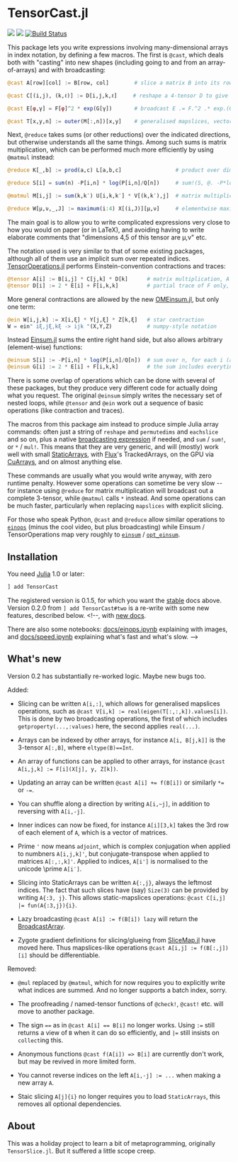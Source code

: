 
# TensorCast.jl

[![](https://img.shields.io/badge/docs-stable-blue.svg)](https://pkg.julialang.org/docs/TensorCast/)
[![](https://img.shields.io/badge/docs-dev-blue.svg)](https://mcabbott.github.io/TensorCast.jl/dev)
[![Build Status](https://travis-ci.org/mcabbott/TensorCast.jl.svg?branch=master)](https://travis-ci.org/mcabbott/TensorCast.jl)

This package lets you write expressions involving many-dimensional arrays in index notation, 
by defining a few macros. The first is `@cast`, which deals both with "casting" into new shapes 
(including going to and from an array-of-arrays) and with broadcasting:

```julia
@cast A[row][col] := B[row, col]        # slice a matrix B into its rows, also @cast A[r] := B[r,:]

@cast C[(i,j), (k,ℓ)] := D[i,j,k,ℓ]     # reshape a 4-tensor D to give a matrix

@cast E[φ,γ] = F[φ]^2 * exp(G[γ])       # broadcast E .= F.^2 .* exp.(G') into existing E

@cast T[x,y,n] := outer(M[:,n])[x,y]    # generalised mapslices, vector -> matrix function
```

Next, `@reduce` takes sums (or other reductions) over the indicated directions, 
but otherwise understands all the same things. Among such sums is matrix multiplication,
which can be performed much more efficiently by using `@matmul` instead:

```julia
@reduce K[_,b] := prod(a,c) L[a,b,c]                 # product over dims=(1,3), and drop dims=3

@reduce S[i] = sum(n) -P[i,n] * log(P[i,n]/Q[n])     # sum!(S, @. -P*log(P/Q')) into exising S

@matmul M[i,j] := sum(k,k′) U[i,k,k′] * V[(k,k′),j]  # matrix multiplication, plus reshape

@reduce W[μ,ν,_,J] := maximum(i:4) X[(i,J)][μ,ν]     # elementwise maxima across sets of 4 matrices
```

The main goal is to allow you to write complicated expressions very close to how you would 
on paper (or in LaTeX), and avoiding having to write elaborate comments that 
"dimensions 4,5 of this tensor are μ,ν" etc. 

The notation used is very similar to that of some existing packages, 
although all of them use an implicit sum over repeated indices. 
[TensorOperations.jl](https://github.com/Jutho/TensorOperations.jl) 
performs Einstein-convention contractions and traces:

```julia
@tensor A[i] := B[i,j] * C[j,k] * D[k]      # matrix multiplication, A = B * C * D
@tensor D[i] := 2 * E[i] + F[i,k,k]         # partial trace of F only, Dᵢ = 2Eᵢ + Σⱼ Fᵢⱼⱼ
```

More general contractions are allowed by the new 
[OMEinsum.jl](https://github.com/under-Peter/OMEinsum.jl), but only one term:
```julia
@ein W[i,j,k] := X[i,ξ] * Y[j,ξ] * Z[k,ξ]   # star contraction
W = ein" iξ,jξ,kξ -> ijk "(X,Y,Z)           # numpy-style notation
```

Instead [Einsum.jl](https://github.com/ahwillia/Einsum.jl) sums the entire right hand side,
but also allows arbitrary (element-wise) functions:

```julia
@einsum S[i] := -P[i,n] * log(P[i,n]/Q[n])  # sum over n, for each i (also with @reduce above)
@einsum G[i] := 2 * E[i] + F[i,k,k]         # the sum includes everyting:  Gᵢ = Σⱼ (2Eᵢ + Fᵢⱼⱼ)
```

There is some overlap of operations which can be done with several of these packages, 
but they produce very different code for actually doing what you request. 
The original `@einsum` simply writes the necessary set of nested loops, 
while `@tensor` and `@ein` work out a sequence of basic operations (like contraction and traces).

The macros from this package aim instead to produce simple Julia array commands: 
often just a string of `reshape` and `permutedims` and `eachslice` and so on,
plus a native [broadcasting expression](https://julialang.org/blog/2017/01/moredots) if needed, 
and `sum` /  `sum!`, or `*` / `mul!`. 
This means that they are very generic, and will (mostly) work well 
with small [StaticArrays](https://github.com/JuliaArrays/StaticArrays.jl), 
with [Flux](https://github.com/FluxML/Flux.jl)'s TrackedArrays, 
on the GPU via [CuArrays](https://github.com/JuliaGPU/CuArrays.jl),
and on almost anything else. 

These commands are usually what you would write anyway, with zero runtime penalty. 
However some operations can sometime be very slow -- for instance using `@reduce` for matrix
multiplication will broadcast out a complete 3-tensor, while `@matmul` calls `*` instead.
And some operations can be much faster, particularly when replacing `mapslices` with 
explicit slicing.

For those who speak Python, `@cast` and `@reduce` allow similar operations to 
[`einops`](https://github.com/arogozhnikov/einops) (minus the cool video, but plus broadcasting)
while Einsum / TensorOperations map very roughly to [`einsum`](http://numpy-discussion.10968.n7.nabble.com/einsum-td11810.html) 
/ [`opt_einsum`](https://github.com/dgasmith/opt_einsum).

## Installation

You need [Julia](https://julialang.org/downloads/) 1.0 or later:

```julia
] add TensorCast
```

The registered version is 0.1.5, for which you want the 
[stable](https://pkg.julialang.org/docs/) docs above. 
Version 0.2.0 from  `] add TensorCast#two` is a re-write with some new features, 
described below. <!--, with [new docs](https://mcabbott.github.io/TensorCast.jl/dev). 

There are also some notebooks: [docs/einops.ipynb](docs/einops.ipynb) explaining with images,
and [docs/speed.ipynb](docs/speed.ipynb) explaining what's fast and what's slow.
-->

## What's new

Version 0.2 has substantially re-worked logic. Maybe new bugs too.

Added:

* Slicing can be written `A[i,:]`, which allows for generalised mapslices operations, 
  such as `@cast V[i,k] := real(eigen(T[:,:,k]).values[i])`. This is done by two broadcasting
  operations, the first of which includes `getproperty(...,:values)` here,
  the second applies `real(...)`.

* Arrays can be indexed by other arrays, for instance `A[i, B[j,k]]` is the 
  3-tensor `A[:,B]`, where `eltype(B)==Int`.

* An array of functions can be applied to other arrays, for instance 
  `@cast A[i,j,k] := F[i](X[j], y, Z[k])`.

* Updating an array can be written `@cast A[i] += f(B[i])` or similarly `*=` or `-=`.

* You can shuffle along a direction by writing `A[i,~j]`, 
  in addition to reversing with `A[i,-j]`.

* Inner indices can now be fixed, for instance `A[i][3,k]` takes the 3rd row 
  of each element of `A`, which is a vector of matrices.

* Prime `'` now means `adjoint`, which is complex conjugation when applied to 
  numbners `A[i,j,k]'`, but conjugate-transpose when applied to matrices `A[:,:,k]'`.
  Applied to indices, `A[i']` is normalised to the unicode \\prime `A[i′]`.

* Slicing into StaticArrays can be written `A{:,j}`, always the leftmost indices. 
  The fact that such slices have (say) `Size(3)` can be provided by writing `A{:3, j}`. 
  This allows static-mapslices operations: `@cast C[i,j] |= fun(A{:3,j}){i}`. 

* Lazy broadcasting `@cast A[i] := f(B[i]) lazy` will return the [BroadcastArray](https://github.com/JuliaArrays/LazyArrays.jl#broadcasting).

* Zygote gradient definitions for slicing/glueing from [SliceMap.jl](https://github.com/mcabbott/SliceMap.jl)
  have moved here. Thus mapslices-like operations `@cast A[i,j] := f(B[:,j])[i]` should be differentiable.

Removed:

* `@mul` replaced by `@matmul`, which for now requires you to explicitly write what 
  indices are summed. And no longer supports a batch index, sorry.

* The proofreading / named-tensor functions of `@check!`, `@cast!` etc. will move to
  another package.

* The sign `==` as in `@cast A[i] == B[i]` no longer works. 
  Using `:=` still returns a view of `B` when it can do so efficiently, 
  and `|=` still insists on `collect`ing this. 

* Anonymous functions `@cast f(A[i]) => B[i]` are currently don't work, 
  but may be revived in more limited form.  

* You cannot reverse indices on the left `A[i,-j] := ...` when making a new array `A`.

* Staic slicing `A[j]{i}` no longer requires you to load `StaticArrays`, this removes 
  all optional dependencies. 


## About

This was a holiday project to learn a bit of metaprogramming, originally `TensorSlice.jl`. 
But it suffered a little scope creep. 

